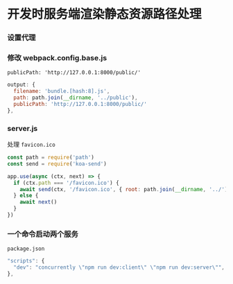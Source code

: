 # 开发时服务端渲染静态资源路径处理

### 设置代理

### 修改 webpack.config.base.js

`publicPath: 'http://127.0.0.1:8000/public/'`

```js
output: {
  filename: 'bundle.[hash:8].js',
  path: path.join(__dirname, '../public'),
  publicPath: 'http://127.0.0.1:8000/public/'
},
```

### server.js

处理 `favicon.ico`

```js
const path = require('path')
const send = require('koa-send')

app.use(async (ctx, next) => {
  if (ctx.path === '/favicon.ico') {
    await send(ctx, '/favicon.ico', { root: path.join(__dirname, '../') })
  } else {
    await next()
  }
})
```

### 一个命令启动两个服务

`package.json`

```js
"scripts": {
  "dev": "concurrently \"npm run dev:client\" \"npm run dev:server\"",
},
```